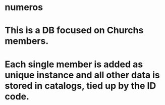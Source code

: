 # numeros
# This is a DB focused on Churchs members.
# Each single member is added as unique instance and all other data is stored in catalogs, tied up by the ID code.
